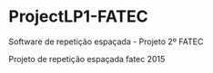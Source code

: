 # ProjectLP1-FATEC
Software de repetição espaçada - Projeto 2º FATEC

Projeto de repetição espaçada fatec 2015
